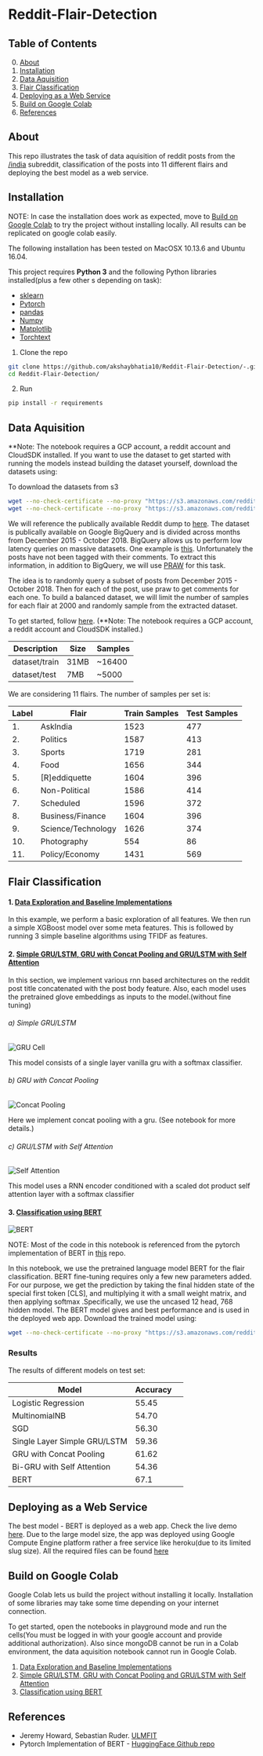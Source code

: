 # Reddit-Flair-Detection

## Table of Contents

0. [About](#about)
0. [Installation](#installation)
0. [Data Aquisition](#data-aquisition)
0. [Flair Classification](#flair-classification)
0. [Deploying as a Web Service](#deploying-as-a-web-service)
0. [Build on Google Colab](#build-on-google-colab)
0. [References](#references)

## About

This repo illustrates the task of data aquisition of reddit posts from the [/india](https://www.reddit.com/r/india/) subreddit, classification of the posts into 11 different flairs and deploying the best model as a web service.
 
## Installation

NOTE: In case the installation does work as expected, move to [Build on Google Colab](#build-on-google-colab) to try the project without installing locally. All results can be replicated on google colab easily.

The following installation has been tested on MacOSX 10.13.6 and Ubuntu 16.04.

This project requires **Python 3** and the following Python libraries installed(plus a few other s depending on task):

- [sklearn](http://scikit-learn.com/)
- [Pytorch](http://pytorch.org/)
- [pandas](pandas.pydata.org/)
- [Numpy](http://numpy.org/)
- [Matplotlib](https://matplotlib.org/) 
- [Torchtext](https://torchtext.readthedocs.io/en/latest/data.html)

1. Clone the repo

```bash
git clone https://github.com/akshaybhatia10/Reddit-Flair-Detection/-.git
cd Reddit-Flair-Detection/
```

2. Run
```bash
pip install -r requirements
```

## Data Aquisition

**Note: The notebook requires a GCP account, a reddit account and CloudSDK installed. If you want to use the dataset to get started with running the models instead building the dataset yourself, download the datasets using:

To download the datasets from s3
```bash
wget --no-check-certificate --no-proxy "https://s3.amazonaws.com/redditdata2/train.json"
wget --no-check-certificate --no-proxy "https://s3.amazonaws.com/redditdata2/test.json"
```

We will reference the publically available Reddit dump to [here](https://www.reddit.com/r/datasets/comments/3bxlg7/i_have_every_publicly_available_reddit_comment/). The dataset is publically available on Google BigQuery and is divided across months from December 2015 - October 2018. BigQuery allows us to perform low latency queries on massive datasets. One example is [this](https://bigquery.cloud.google.com/table/fh-bigquery:reddit_posts.2018_08). Unfortunately the posts have not been tagged with their comments. To extract this information, in addition to BigQuery, we will use [PRAW](https://praw.readthedocs.io/en/latest/) for this task. 

The idea is to randomly query a subset of posts from December 2015 - October 2018. Then for each of the post, use praw to get comments for each one. To build a balanced dataset, we will limit the number of samples for each flair at 2000 and randomly sample from the extracted dataset. 

To get started, follow [here](https://github.com/akshaybhatia10/Reddit-Flair-Detection/blob/master/notebooks/data_aquisition.ipynb). (**Note: The notebook requires a GCP account, a reddit account and CloudSDK installed.)


| Description | Size  | Samples  |
| --- | --- | --- |  
|dataset/train | 31MB | ~16400 |
|dataset/test  | 7MB | ~5000   |

We are considering 11 flairs. The number of samples per set is:

| Label | Flair              | Train Samples  | Test Samples |
| ---   | ---                | ---            | ---          | 
| 1.    | AskIndia           | 1523            | 477          |
| 2.    | Politics           | 1587            | 413          |
| 3.    | Sports             | 1719            | 281          |
| 4.    | Food | 1656        | 344             | 1312         |
| 5.    | [R]eddiquette      | 1604            | 396          |
| 6.    | Non-Political      | 1586            | 414          |
| 7.    | Scheduled          | 1596            | 372          |
| 8.    | Business/Finance   | 1604            | 396          |
| 9.    | Science/Technology | 1626            | 374          |
| 10.   | Photography        | 554             | 86           |
| 11.   | Policy/Economy     | 1431            | 569          |


## Flair Classification

#### 1. [Data Exploration and Baseline Implementations](https://github.com/akshaybhatia10/Reddit-Flair-Detection/blob/master/notebooks/Data_Analysis_and_Baseline_Models.ipynb)

In this example, we perform a basic exploration of all features. We then run a simple XGBoost model over some meta features. This is followed by running 3 simple baseline algorithms using TFIDF as features.

#### 2. [Simple GRU/LSTM, GRU with Concat Pooling and GRU/LSTM with Self Attention](https://github.com/akshaybhatia10/Reddit-Flair-Detection/blob/master/notebooks/RNN_LSTM.ipynb)

In this section, we implement various rnn based architectures on the reddit post title concatenated with the post body feature. Also, each model uses the pretrained glove embeddings as inputs to the model.(without fine tuning)
    
###### a) Simple GRU/LSTM
![GRU Cell](https://cdn-images-1.medium.com/max/1600/0*7CvKTm5BHkjV_jrt.png)

This model consists of a single layer vanilla gru with a softmax classifier.


###### b) GRU with Concat Pooling
![Concat Pooling](https://cdn-images-1.medium.com/max/1400/1*qJggHpIPUkkzG0KQZ-EUcQ.jpeg)

Here we implement concat pooling with a gru. (See notebook for more details.)

###### c) GRU/LSTM with Self Attention
![Self Attention](https://camo.githubusercontent.com/c2fb353e0d05d634ea93e0cb0f6dd2ccd226af04/687474703a2f2f7777772e77696c646d6c2e636f6d2f77702d636f6e74656e742f75706c6f6164732f323031352f31322f53637265656e2d53686f742d323031352d31322d33302d61742d312e31362e30382d504d2e706e67)

This model uses a RNN encoder conditioned with a scaled dot product self attention layer with a softmax classifier

#### 3. [Classification using BERT](https://github.com/akshaybhatia10/Reddit-Flair-Detection/blob/master/notebooks/BERT.ipynb)
![BERT](https://gluon-nlp.mxnet.io/_images/bert-sentence-pair.png)

NOTE: Most of the code in this notebook is referenced from the pytorch implementation of BERT in [this](https://github.com/huggingface/pytorch-pretrained-BERT) repo.

In this notebook, we use the pretrained language model BERT for the flair classification. BERT fine-tuning requires only a few new parameters added. For our purpose, we get the prediction by taking the final hidden state of the special first token [CLS], and multiplying it with a small weight matrix, and then applying softmax .Specifically, we use the uncased 12 head, 768 hidden model. The BERT model gives and best performance and is used in the deployed web app. Download the trained model using:

```bash
wget --no-check-certificate --no-proxy "https://s3.amazonaws.com/redditdata2/pytorch_model.bin"
```

### Results

The results of different models on test set:

| Model | Accuracy             |       |
| ---   | ---                  | ---   |  
| Logistic Regression          | 55.45 |
| MultinomialNB                | 54.70 |
| SGD                          | 56.30 |
| Single Layer Simple GRU/LSTM | 59.36 |
| GRU with Concat Pooling      | 61.62 |
| Bi-GRU with Self Attention    | 54.36 |
| BERT                         | 67.1  |

## Deploying as a Web Service

The best model - BERT is deployed as a web app. Check the live demo [here](http://104.196.19.204/). Due to the large model size, the app was deployed using Google Compute Engine platform rather a free service like heroku(due to its limited slug size). All the required files can be found [here](https://github.com/akshaybhatia10/Reddit-Flair-Detection/tree/master/app)

## Build on Google Colab

Google Colab lets us build the project without installing it locally. Installation of some libraries may take some time depending on your internet connection.

To get started, open the notebooks in playground mode and run the cells(You must be logged in with your google account and provide additional authorization). Also since mongoDB cannot be run in a Colab environment, the data aquisition notebook cannot run in Google Colab.

1. [Data Exploration and Baseline Implementations](https://colab.research.google.com/drive/1N4nZozJg7SO_qLZ7-kpkp2JIl5IsSDqf)
2. [Simple GRU/LSTM, GRU with Concat Pooling and GRU/LSTM with Self Attention](https://colab.research.google.com/drive/1gLwrx5a1j_QdnmRBUnd5JiEnFh2MndBp)
3. [Classification using BERT](https://colab.research.google.com/drive/1msACJKPhXDdNsbAS2FhRIIlKOtyGdPKf)

## References 

- Jeremy Howard, Sebastian Ruder. [ULMFIT](https://arxiv.org/pdf/1801.06146.pdf)
- Pytorch Implementation of BERT - [HuggingFace Github repo](https://github.com/huggingface/pytorch-pretrained-BERT)
